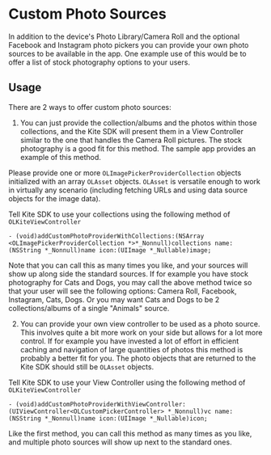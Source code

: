 Custom Photo Sources
==============

In addition to the device's Photo Library/Camera Roll and the optional Facebook and Instagram photo pickers you can provide your own photo sources to be available in the app. One example use of this would be to offer a list of stock photography options to your users.

Usage
--------

There are 2 ways to offer custom photo sources:

1. You can just provide the collection/albums and the photos within those collections, and the Kite SDK will present them in a View Controller similar to the one that handles the Camera Roll pictures. The stock photography is a good fit for this method. The sample app provides an example of this method.

  Please provide one or more `OLImagePickerProviderCollection` objects initialized with an array `OLAsset` objects. `OLAsset` is versatile enough to work in virtually any scenario (including fetching URLs and using data source objects for the image data).

  Tell Kite SDK to use your collections using the following method of `OLKiteViewController`
  ```obj-c
  - (void)addCustomPhotoProviderWithCollections:(NSArray <OLImagePickerProviderCollection *>*_Nonnull)collections name:(NSString *_Nonnull)name icon:(UIImage *_Nullable)image;
  ```

  Note that you can call this as many times you like, and your sources will show up along side the standard sources. If for example you have stock photography for Cats and Dogs, you may call the above method twice so that your user will see the following options: Camera Roll, Facebook, Instagram, Cats, Dogs. Or you may want Cats and Dogs to be 2 collections/albums of a single "Animals" source.

2. You can provide your own view controller to be used as a photo source. This involves quite a bit more work on your side but allows for a lot more control. If for example you have invested a lot of effort in efficient caching and navigation of large quantities of photos this method is probably a better fit for you. The photo objects that are returned to the Kite SDK should still be  `OLAsset` objects.

  Tell Kite SDK to use your View Controller using the following method of `OLKiteViewController`
  ```obj-c
  - (void)addCustomPhotoProviderWithViewController:(UIViewController<OLCustomPickerController> *_Nonnull)vc name:(NSString *_Nonnull)name icon:(UIImage *_Nullable)icon;
  ```

  Like the first method, you can call this method as many times as you like, and multiple photo sources will show up next to the standard ones.
